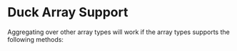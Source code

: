 # Duck Array Support

Aggregating over other array types will work if the array types supports the following methods:
